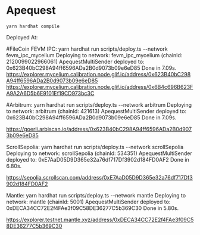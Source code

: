 # Apequest


```shell
yarn hardhat compile
```


Deployed At:

#FileCoin FEVM IPC:
yarn hardhat run scripts/deploy.ts --network fevm_ipc_mycelium
Deploying to network: fevm_ipc_mycelium (chainId: 2120099022966061)
ApequestMultiSender deployed to: 0x623B40bC298A94ff6596ADa2B0d9073b09e6eD85
Done in 7.09s.
https://explorer.mycelium.calibration.node.glif.io/address/0x623B40bC298A94ff6596ADa2B0d9073b09e6eD85
https://explorer.mycelium.calibration.node.glif.io/address/0x6B4c696B623FA9A2A6D5b6E9101Ef19CD973bc3C



#Arbitrum:
yarn hardhat run scripts/deploy.ts --network arbitrum
Deploying to network: arbitrum (chainId: 421613)
ApequestMultiSender deployed to: 0x623B40bC298A94ff6596ADa2B0d9073b09e6eD85
Done in 7.09s.

https://goerli.arbiscan.io/address/0x623B40bC298A94ff6596ADa2B0d9073b09e6eD85


ScrollSepolia:
yarn hardhat run scripts/deploy.ts --network scrollSepolia
Deploying to network: scrollSepolia (chainId: 534351)
ApequestMultiSender deployed to: 0xE7AaD05D9D365e32a76df717Df3902d184FD0AF2
Done in 6.80s.

https://sepolia.scrollscan.com/address/0xE7AaD05D9D365e32a76df717Df3902d184FD0AF2

Mantle:
yarn hardhat run scripts/deploy.ts --network mantle
Deploying to network: mantle (chainId: 5001)
ApequestMultiSender deployed to: 0xDECA34CC72E2f4FAe3f09C58DE36277C5b369C30
Done in 5.80s.

https://explorer.testnet.mantle.xyz/address/0xDECA34CC72E2f4FAe3f09C58DE36277C5b369C30